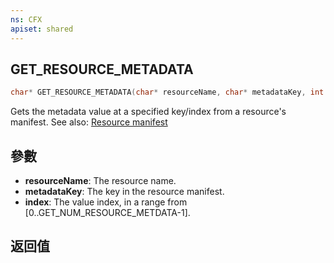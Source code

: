 ```yaml
---
ns: CFX
apiset: shared
---
```

## GET_RESOURCE_METADATA

```c
char* GET_RESOURCE_METADATA(char* resourceName, char* metadataKey, int index);
```

Gets the metadata value at a specified key/index from a resource's manifest.
See also: [Resource manifest](https://docs.fivem.net/resources/manifest/)

## 參數
* **resourceName**: The resource name.
* **metadataKey**: The key in the resource manifest.
* **index**: The value index, in a range from [0..GET_NUM_RESOURCE_METDATA-1].

## 返回值
